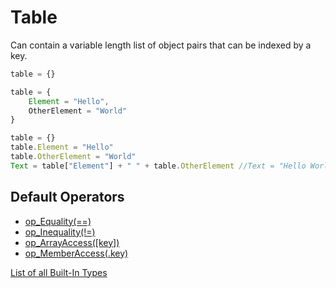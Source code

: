 # Table
Can contain a variable length list of object pairs that can be indexed by a key.

```js
table = {}
```

```js
table = {
	Element = "Hello",
	OtherElement = "World"
}
```

```js
table = {}
table.Element = "Hello"
table.OtherElement = "World"
Text = table["Element"] + " " + table.OtherElement //Text = "Hello World"
```

## Default Operators
- [op_Equality(==)](./operators/Equality.md)
- [op_Inequality(!=)](./operators/Inequality.md)
- [op_ArrayAccess([key])](./operators/ArrayAccess.md)
- [op_MemberAccess(.key)](./operators/MemberAccess.md)


[List of all Built-In Types](./BuiltInTypes.md)